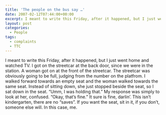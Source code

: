 ```yaml
---
title: 'The people on the bus say …'
date: 2007-02-12T07:44:00+00:00
excerpt: I meant to write this Friday, after it happened, but I just went home and watched TV.
layout: post
categories:
  - People
tags:
  - complaints
  - TTC
---
```


I meant to write this Friday, after it happened, but I just went home and watched TV. I got on the streetcar at the back door, since we were in the station. A woman got on at the front of the streetcar. The streetcar was obviously going to be full, judging from the number on the platfrom. I walked forward towards an empty seat and the woman walked towards the same seat. Instead of sitting down, she just stopped beside the seat, so I sat down in the seat. &#8220;Umm, I was holding that.&#8221; My response was simply to look at her, confused. &#8220;Okay, that&#8217;s fine.&#8221; It sure is fine, darlin&#8217;. This isn&#8217;t kindergarten, there are no &#8220;saves&#8221;. If you want the seat, sit in it, if you don&#8217;t, someone else will. In this case, me.
